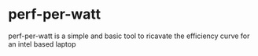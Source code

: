 # perf-per-watt
perf-per-watt is a simple and basic tool to ricavate the efficiency curve for an intel based laptop
